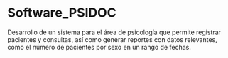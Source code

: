 # Software_PSIDOC
Desarrollo de un sistema para el área de psicología que permite registrar pacientes y consultas, así como generar reportes con datos relevantes, como el número de pacientes por sexo en un rango de fechas.
